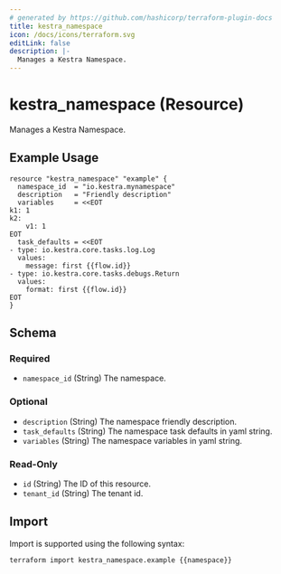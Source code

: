 ```yaml
---
# generated by https://github.com/hashicorp/terraform-plugin-docs
title: kestra_namespace
icon: /docs/icons/terraform.svg
editLink: false
description: |-
  Manages a Kestra Namespace.
---
```


# kestra_namespace (Resource)

Manages a Kestra Namespace.

## Example Usage

```hcl
resource "kestra_namespace" "example" {
  namespace_id  = "io.kestra.mynamespace"
  description   = "Friendly description"
  variables     = <<EOT
k1: 1
k2:
    v1: 1
EOT
  task_defaults = <<EOT
- type: io.kestra.core.tasks.log.Log
  values:
    message: first {{flow.id}}
- type: io.kestra.core.tasks.debugs.Return
  values:
    format: first {{flow.id}}
EOT
}
```

<!-- schema generated by tfplugindocs -->
## Schema

### Required

- `namespace_id` (String) The namespace.

### Optional

- `description` (String) The namespace friendly description.
- `task_defaults` (String) The namespace task defaults in yaml string.
- `variables` (String) The namespace variables in yaml string.

### Read-Only

- `id` (String) The ID of this resource.
- `tenant_id` (String) The tenant id.

## Import

Import is supported using the following syntax:

```shell
terraform import kestra_namespace.example {{namespace}}
```
